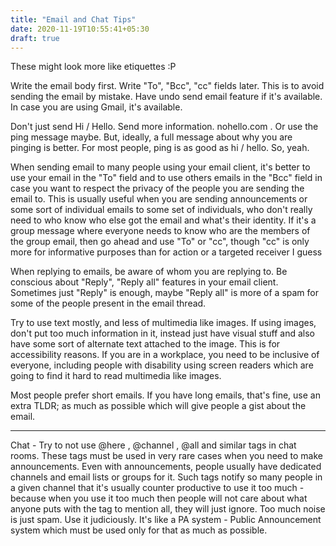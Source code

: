 ```yaml
---
title: "Email and Chat Tips"
date: 2020-11-19T10:55:41+05:30
draft: true
---
```


These might look more like etiquettes :P

Write the email body first. Write "To", "Bcc", "cc" fields later. This is to
avoid sending the email by mistake.
Have undo send email feature if it's available. In case you are using Gmail,
it's available.

Don't just send Hi / Hello. Send more information. nohello.com . Or use the ping
message maybe. But, ideally, a full message about why you are pinging is better.
For most people, ping is as good as hi / hello. So, yeah.

When sending email to many people using your email client, it's better to use
your email in the "To" field and to use others emails in the "Bcc" field in case
you want to respect the privacy of the people you are sending the email to. This
is usually useful when you are sending announcements or some sort of individual
emails to some set of individuals, who don't really need to who know who else
got the email and what's their identity. If it's a group message where everyone
needs to know who are the members of the group email, then go ahead and use "To"
or "cc", though "cc" is only more for informative purposes than for action or
a targeted receiver I guess

When replying to emails, be aware of whom you are replying to. Be conscious
about "Reply", "Reply all" features in your email client. Sometimes just "Reply"
is enough, maybe "Reply all" is more of a spam for some of the people present in
the email thread.

Try to use text mostly, and less of multimedia like images. If using images,
don't put too much information in it, instead just have visual stuff and also
have some sort of alternate text attached to the image. This is for
accessibility reasons. If you are in a workplace, you need to be inclusive of
everyone, including people with disability using screen readers which are going
to find it hard to read multimedia like images.

Most people prefer short emails. If you have long emails, that's fine, use an
extra TLDR; as much as possible which will give people a gist about the email.

---

Chat - Try to not use @here , @channel , @all and similar tags in chat rooms.
These tags must be used in very rare cases when you need to make announcements.
Even with announcements, people usually have dedicated channels and email lists
or groups for it. Such tags notify so many people in a given channel that it's
usually counter productive to use it too much - because when you use it too much
then people will not care about what anyone puts with the tag to mention all,
they will just ignore. Too much noise is just spam. Use it judiciously. It's
like a PA system - Public Announcement system which must be used only for that
as much as possible.
